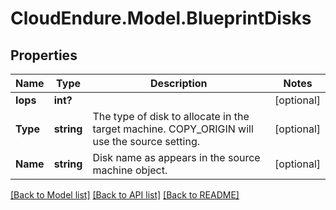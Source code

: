 # CloudEndure.Model.BlueprintDisks
## Properties

Name | Type | Description | Notes
------------ | ------------- | ------------- | -------------
**Iops** | **int?** |  | [optional] 
**Type** | **string** | The type of disk to allocate in the target machine. COPY_ORIGIN will use the source setting. | [optional] 
**Name** | **string** | Disk name as appears in the source machine object. | [optional] 

[[Back to Model list]](../README.md#documentation-for-models) [[Back to API list]](../README.md#documentation-for-api-endpoints) [[Back to README]](../README.md)

